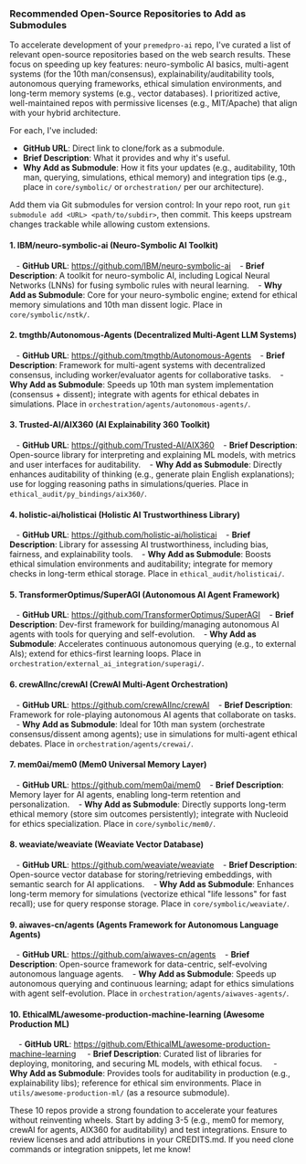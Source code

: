 ### Recommended Open-Source Repositories to Add as Submodules

To accelerate development of your `premedpro-ai` repo, I've curated a list of relevant open-source repositories based on the web search results. These focus on speeding up key features: neuro-symbolic AI basics, multi-agent systems (for the 10th man/consensus), explainability/auditability tools, autonomous querying frameworks, ethical simulation environments, and long-term memory systems (e.g., vector databases). I prioritized active, well-maintained repos with permissive licenses (e.g., MIT/Apache) that align with your hybrid architecture.

For each, I've included:
- **GitHub URL**: Direct link to clone/fork as a submodule.
- **Brief Description**: What it provides and why it's useful.
- **Why Add as Submodule**: How it fits your updates (e.g., auditability, 10th man, querying, simulations, ethical memory) and integration tips (e.g., place in `core/symbolic/` or `orchestration/` per our architecture).

Add them via Git submodules for version control: In your repo root, run `git submodule add <URL> <path/to/subdir>`, then commit. This keeps upstream changes trackable while allowing custom extensions.

#### 1. **IBM/neuro-symbolic-ai** (Neuro-Symbolic AI Toolkit)
&nbsp;&nbsp;&nbsp;- **GitHub URL**: https://github.com/IBM/neuro-symbolic-ai
&nbsp;&nbsp;&nbsp;- **Brief Description**: A toolkit for neuro-symbolic AI, including Logical Neural Networks (LNNs) for fusing symbolic rules with neural learning.
&nbsp;&nbsp;&nbsp;- **Why Add as Submodule**: Core for your neuro-symbolic engine; extend for ethical memory simulations and 10th man dissent logic. Place in `core/symbolic/nstk/`.

#### 2. **tmgthb/Autonomous-Agents** (Decentralized Multi-Agent LLM Systems)
&nbsp;&nbsp;&nbsp;- **GitHub URL**: https://github.com/tmgthb/Autonomous-Agents
&nbsp;&nbsp;&nbsp;- **Brief Description**: Framework for multi-agent systems with decentralized consensus, including worker/evaluator agents for collaborative tasks.
&nbsp;&nbsp;&nbsp;- **Why Add as Submodule**: Speeds up 10th man system implementation (consensus + dissent); integrate with agents for ethical debates in simulations. Place in `orchestration/agents/autonomous-agents/`.

#### 3. **Trusted-AI/AIX360** (AI Explainability 360 Toolkit)
&nbsp;&nbsp;&nbsp;- **GitHub URL**: https://github.com/Trusted-AI/AIX360
&nbsp;&nbsp;&nbsp;- **Brief Description**: Open-source library for interpreting and explaining ML models, with metrics and user interfaces for auditability.
&nbsp;&nbsp;&nbsp;- **Why Add as Submodule**: Directly enhances auditability of thinking (e.g., generate plain English explanations); use for logging reasoning paths in simulations/queries. Place in `ethical_audit/py_bindings/aix360/`.

#### 4. **holistic-ai/holisticai** (Holistic AI Trustworthiness Library)
&nbsp;&nbsp;&nbsp;- **GitHub URL**: https://github.com/holistic-ai/holisticai
&nbsp;&nbsp;&nbsp;- **Brief Description**: Library for assessing AI trustworthiness, including bias, fairness, and explainability tools.
&nbsp;&nbsp;&nbsp;- **Why Add as Submodule**: Boosts ethical simulation environments and auditability; integrate for memory checks in long-term ethical storage. Place in `ethical_audit/holisticai/`.

#### 5. **TransformerOptimus/SuperAGI** (Autonomous AI Agent Framework)
&nbsp;&nbsp;&nbsp;- **GitHub URL**: https://github.com/TransformerOptimus/SuperAGI
&nbsp;&nbsp;&nbsp;- **Brief Description**: Dev-first framework for building/managing autonomous AI agents with tools for querying and self-evolution.
&nbsp;&nbsp;&nbsp;- **Why Add as Submodule**: Accelerates continuous autonomous querying (e.g., to external AIs); extend for ethics-first learning loops. Place in `orchestration/external_ai_integration/superagi/`.

#### 6. **crewAIInc/crewAI** (CrewAI Multi-Agent Orchestration)
&nbsp;&nbsp;&nbsp;- **GitHub URL**: https://github.com/crewAIInc/crewAI
&nbsp;&nbsp;&nbsp;- **Brief Description**: Framework for role-playing autonomous AI agents that collaborate on tasks.
&nbsp;&nbsp;&nbsp;- **Why Add as Submodule**: Ideal for 10th man system (orchestrate consensus/dissent among agents); use in simulations for multi-agent ethical debates. Place in `orchestration/agents/crewai/`.

#### 7. **mem0ai/mem0** (Mem0 Universal Memory Layer)
&nbsp;&nbsp;&nbsp;- **GitHub URL**: https://github.com/mem0ai/mem0
&nbsp;&nbsp;&nbsp;- **Brief Description**: Memory layer for AI agents, enabling long-term retention and personalization.
&nbsp;&nbsp;&nbsp;- **Why Add as Submodule**: Directly supports long-term ethical memory (store sim outcomes persistently); integrate with Nucleoid for ethics specialization. Place in `core/symbolic/mem0/`.

#### 8. **weaviate/weaviate** (Weaviate Vector Database)
&nbsp;&nbsp;&nbsp;- **GitHub URL**: https://github.com/weaviate/weaviate
&nbsp;&nbsp;&nbsp;- **Brief Description**: Open-source vector database for storing/retrieving embeddings, with semantic search for AI applications.
&nbsp;&nbsp;&nbsp;- **Why Add as Submodule**: Enhances long-term memory for simulations (vectorize ethical "life lessons" for fast recall); use for query response storage. Place in `core/symbolic/weaviate/`.

#### 9. **aiwaves-cn/agents** (Agents Framework for Autonomous Language Agents)
&nbsp;&nbsp;&nbsp;- **GitHub URL**: https://github.com/aiwaves-cn/agents
&nbsp;&nbsp;&nbsp;- **Brief Description**: Open-source framework for data-centric, self-evolving autonomous language agents.
&nbsp;&nbsp;&nbsp;- **Why Add as Submodule**: Speeds up autonomous querying and continuous learning; adapt for ethics simulations with agent self-evolution. Place in `orchestration/agents/aiwaves-agents/`.

#### 10. **EthicalML/awesome-production-machine-learning** (Awesome Production ML)
&nbsp;&nbsp;&nbsp;&nbsp;- **GitHub URL**: https://github.com/EthicalML/awesome-production-machine-learning
&nbsp;&nbsp;&nbsp;&nbsp;- **Brief Description**: Curated list of libraries for deploying, monitoring, and securing ML models, with ethical focus.
&nbsp;&nbsp;&nbsp;&nbsp;- **Why Add as Submodule**: Provides tools for auditability in production (e.g., explainability libs); reference for ethical sim environments. Place in `utils/awesome-production-ml/` (as a resource submodule).

These 10 repos provide a strong foundation to accelerate your features without reinventing wheels. Start by adding 3-5 (e.g., mem0 for memory, crewAI for agents, AIX360 for auditability) and test integrations. Ensure to review licenses and add attributions in your CREDITS.md. If you need clone commands or integration snippets, let me know!